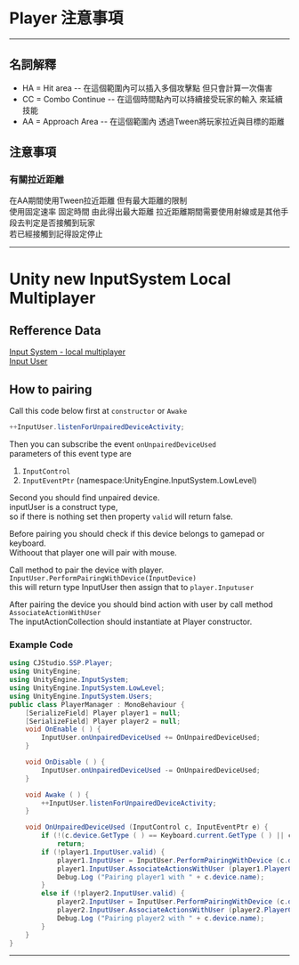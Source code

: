 # Player 注意事項
---
## 名詞解釋
- HA = Hit area -- 在這個範圍內可以插入多個攻擊點 但只會計算一次傷害
- CC = Combo Continue -- 在這個時間點內可以持續接受玩家的輸入 來延續技能
- AA = Approach Area -- 在這個範圍內 透過Tween將玩家拉近與目標的距離

## 注意事項
### 有關拉近距離
在AA期間使用Tween拉近距離 但有最大距離的限制  
使用固定速率 固定時間 由此得出最大距離
拉近距離期間需要使用射線或是其他手段去判定是否接觸到玩家  
若已經接觸到記得設定停止  

---


# Unity new InputSystem Local Multiplayer
## Refference Data
[Input System - local multiplayer](https://forum.unity.com/threads/input-system-local-multiplayer.763829/)  
[Input User](https://docs.unity3d.com/Packages/com.unity.inputsystem@1.0/api/UnityEngine.InputSystem.InputDevice.html#constructors)
## How to pairing
Call this code below first at `constructor` or `Awake`
```csharp
++InputUser.listenForUnpairedDeviceActivity;
```
Then you can subscribe the event `onUnpairedDeviceUsed`  
parameters of this event type are
1. `InputControl`
2. `InputEventPtr` (namespace:UnityEngine.InputSystem.LowLevel)

Second you should find unpaired device.  
inputUser is a construct type,  
so if there is nothing set then property `valid` will return false.

Before pairing you should check if this device belongs to gamepad or keyboard.  
Withoout that player one will pair with mouse.

Call method to pair the device with player.  
`InputUser.PerformPairingWithDevice(InputDevice)`  
this will return type InputUser then assign that to `player.Inputuser`

After pairing the device you should bind action with user by call method `AssociateActionWithUser`  
The inputActionCollection should instantiate at Player constructor.

### Example Code
```csharp
using CJStudio.SSP.Player;
using UnityEngine;
using UnityEngine.InputSystem;
using UnityEngine.InputSystem.LowLevel;
using UnityEngine.InputSystem.Users;
public class PlayerManager : MonoBehaviour {
    [SerializeField] Player player1 = null;
    [SerializeField] Player player2 = null;
    void OnEnable ( ) {
        InputUser.onUnpairedDeviceUsed += OnUnpairedDeviceUsed;
    }

    void OnDisable ( ) {
        InputUser.onUnpairedDeviceUsed -= OnUnpairedDeviceUsed;
    }

    void Awake ( ) {
        ++InputUser.listenForUnpairedDeviceActivity;
    }

    void OnUnpairedDeviceUsed (InputControl c, InputEventPtr e) {
        if (!(c.device.GetType ( ) == Keyboard.current.GetType ( ) || c.device.GetType ( ) == Gamepad.current.GetType ( )))
            return;
        if (!player1.InputUser.valid) {
            player1.InputUser = InputUser.PerformPairingWithDevice (c.device);
            player1.InputUser.AssociateActionsWithUser (player1.PlayerControl);
            Debug.Log ("Pairing player1 with " + c.device.name);
        }
        else if (!player2.InputUser.valid) {
            player2.InputUser = InputUser.PerformPairingWithDevice (c.device);
            player2.InputUser.AssociateActionsWithUser (player2.PlayerControl);
            Debug.Log ("Pairing player2 with " + c.device.name);
        }
    }
}
```

---



